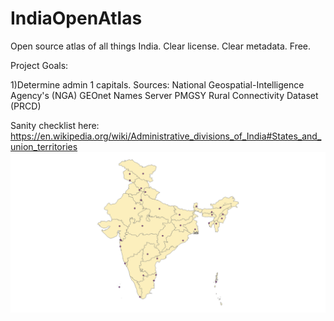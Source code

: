 # IndiaOpenAtlas
Open source atlas of all things India. Clear license. Clear metadata. Free.

Project Goals:

1)Determine admin 1 capitals. 
Sources: 
  National Geospatial-Intelligence Agency's (NGA) GEOnet Names Server
  PMGSY Rural Connectivity Dataset (PRCD)


Sanity checklist here: https://en.wikipedia.org/wiki/Administrative_divisions_of_India#States_and_union_territories 
![](https://github.com/justinelliotmeyers/IndiaOpenAtlas/blob/main/jpeg_map_references/admin_1_capital_map.png)
